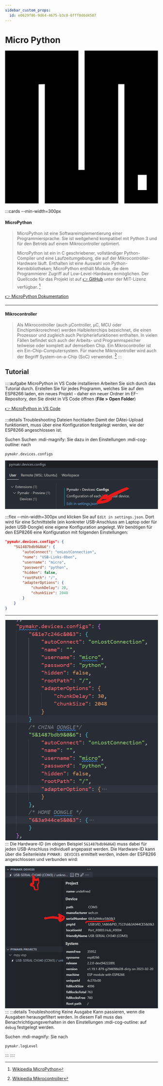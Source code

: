 ```yaml
---
sidebar_custom_props:
  id: e0629f86-9d64-4675-b3c0-0fff0d6d4507
---
```

# Micro Python

![--width=100px](images/MicroPython_new_logo.svg)

:::cards --min-width=300px
#### MicroPython

> MicroPython ist eine Softwareimplementierung einer Programmiersprache. Sie ist weitgehend kompatibel mit Python 3 und für den Betrieb auf einem Mikrocontroller optimiert.
>
> MicroPython ist ein in C geschriebener, vollständiger Python-Compiler und eine Laufzeitumgebung, die auf der Mikrocontroller-Hardware läuft. Enthalten ist eine Auswahl von Python-Kernbibliotheken; MicroPython enthält Module, die dem Programmierer Zugriff auf Low-Level-Hardware ermöglichen. Der Quellcode für das Projekt ist auf [👉 GitHub](https://github.com/micropython/micropython) unter der MIT-Lizenz verfügbar. [^1]

[👉 MicroPython Dokumentation](https://docs.micropython.org/en/latest/)
***
#### Mikrocontroller

> Als Mikrocontroller (auch µController, µC, MCU oder Einchipmikrorechner) werden Halbleiterchips bezeichnet, die einen Prozessor und zugleich auch Peripheriefunktionen enthalten. In vielen Fällen befindet sich auch der Arbeits- und Programmspeicher teilweise oder komplett auf demselben Chip. Ein Mikrocontroller ist ein Ein-Chip-Computersystem. Für manche Mikrocontroller wird auch der Begriff System-on-a-Chip (SoC) verwendet. [^2]
:::

## Tutorial

::::aufgabe MicroPython in VS Code installieren
Arbeiten Sie sich durch das Tutorial durch. Erstellen Sie für jedes Programm, welches Sie auf den ESP8266 laden, ein neues Projekt - daher ein neuer Ordner im EF-Repository, den Sie direkt in VS Code öffnen (__File > Open Folder__)

[👉 MicroPython in VS Code](https://www.donskytech.com/micropython-using-vscode-pymakr-on-esp32-esp8266/)

:::details Troubleshooting Dateien hochladen
Damit der DAtei-Upload funktioniert, muss über eine Konfiguration festgelegt werden, wie der ESP8266 angeschlossen ist.

Suchen Suchen :mdi-magnify: Sie dazu in den Einstellungen :mdi-cog-outline: nach 

```
pymakr.devices.configs
```

![--width=300px](images/pymakr-1.png)

:::flex --min-width=300px
und klicken Sie auf `Edit in settings.json`. Dort wird für eine Schnittstelle (ein konkreter USB-Anschluss am Laptop oder für jeden USB-Dongle) eine eigene Konfiguration angelegt. Wir benötigen für den ESP8266 eine Konfiguration mit folgenden Einstellungen:

```json
"pymakr.devices.configs": {
    "5&1487bdb9&0&6": {
        "autoConnect": "onLostConnection",
        "name": "USB-Links-Oben",
        "username": "micro",
        "password": "python",
        "hidden": false,
        "rootPath": "/",
        "adapterOptions": {
            "chunkDelay": 20,
            "chunkSize": 2048
        }
    }
}
```
***
![Es können auch mehrere USB-Anschlüsse konfiguriert werden --width=300px --float=right](images/pymakr-2.png)
:::
Die Hardware-ID (im obigen Beispiel `5&1487bdb9&0&6`) muss dabei für jeden USB-Anschluss individuell angepasst werden. Die Hardware-ID kann über die Seitenleiste `PYMAKR: DEVICES` ermittelt werden, indem der ESP8266 angeschlossen und verbunden wird:

![](images/pymakr-2.2.png)
:::
:::details Troubleshooting Keine Ausgabe
Kann passieren, wenn die Ausgaben herausgefiltert werden. In diesem Fall muss das Benachrichtigungsverhalten in den Einstellungen :mdi-cog-outline: auf `debug` festgelegt werden.

Suchen :mdi-magnify: Sie nach

```
pymakr.logLevel
```
:::
::::

[^1]: [Wikipedia MicroPython](https://de.wikipedia.org/wiki/MicroPython)
[^2]: [Wikipedia Mikrocontroller](https://de.wikipedia.org/wiki/Mikrocontroller)